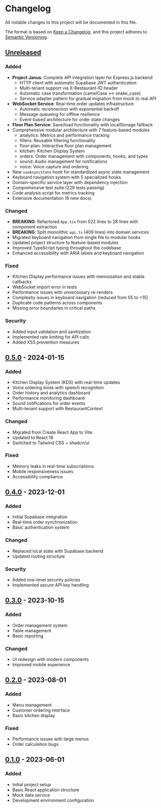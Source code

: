 # Changelog

All notable changes to this project will be documented in this file.

The format is based on [Keep a Changelog](https://keepachangelog.com/en/1.0.0/),
and this project adheres to [Semantic Versioning](https://semver.org/spec/v2.0.0.html).

## [Unreleased]

### Added
- **Project Janus**: Complete API integration layer for Express.js backend
  - HTTP client with automatic Supabase JWT authentication
  - Multi-tenant support via X-Restaurant-ID header
  - Automatic case transformation (camelCase ↔ snake_case)
  - Service adapter pattern for gradual migration from mock to real API
- **WebSocket Service**: Real-time order updates infrastructure
  - Automatic reconnection with exponential backoff
  - Message queueing for offline resilience
  - Event-based architecture for order state changes
- **Floor Plan Service**: Save/load functionality with localStorage fallback
- Comprehensive modular architecture with 7 feature-based modules
  - analytics: Metrics and performance tracking
  - filters: Reusable filtering functionality
  - floor-plan: Interactive floor plan management
  - kitchen: Kitchen Display System
  - orders: Order management with components, hooks, and types
  - sound: Audio management for notifications
  - voice: Voice capture and ordering
- New `useAsyncState` hook for standardized async state management
- Keyboard navigation system with 5 specialized hooks
- Domain-specific service layer with dependency injection
- Comprehensive test suite (229 tests passing)
- Code analysis script for metrics tracking
- Extensive documentation (6 new docs)

### Changed
- **BREAKING**: Refactored `App.tsx` from 522 lines to 28 lines with component extraction
- **BREAKING**: Split monolithic `api.ts` (409 lines) into domain services
- Migrated keyboard navigation from single file to modular hooks
- Updated project structure to feature-based modules
- Improved TypeScript typing throughout the codebase
- Enhanced accessibility with ARIA labels and keyboard navigation

### Fixed
- Kitchen Display performance issues with memoization and stable callbacks
- WebSocket import error in tests
- Performance issues with unnecessary re-renders
- Complexity issues in keyboard navigation (reduced from 55 to <15)
- Duplicate code patterns across components
- Missing error boundaries in critical paths

### Security
- Added input validation and sanitization
- Implemented rate limiting for API calls
- Added XSS prevention measures

## [0.5.0] - 2024-01-15

### Added
- Kitchen Display System (KDS) with real-time updates
- Voice ordering kiosk with speech recognition
- Order history and analytics dashboard
- Performance monitoring dashboard
- Sound notifications for order events
- Multi-tenant support with RestaurantContext

### Changed
- Migrated from Create React App to Vite
- Updated to React 18
- Switched to Tailwind CSS + shadcn/ui

### Fixed
- Memory leaks in real-time subscriptions
- Mobile responsiveness issues
- Accessibility compliance

## [0.4.0] - 2023-12-01

### Added
- Initial Supabase integration
- Real-time order synchronization
- Basic authentication system

### Changed
- Replaced local state with Supabase backend
- Updated routing structure

### Security
- Added row-level security policies
- Implemented secure API key handling

## [0.3.0] - 2023-10-15

### Added
- Order management system
- Table management
- Basic reporting

### Changed
- UI redesign with modern components
- Improved mobile experience

## [0.2.0] - 2023-08-01

### Added
- Menu management
- Customer ordering interface
- Basic kitchen display

### Fixed
- Performance issues with large menus
- Order calculation bugs

## [0.1.0] - 2023-06-01

### Added
- Initial project setup
- Basic React application structure
- Mock data service
- Development environment configuration

[Unreleased]: https://github.com/username/rebuild-6.0/compare/v0.5.0...HEAD
[0.5.0]: https://github.com/username/rebuild-6.0/compare/v0.4.0...v0.5.0
[0.4.0]: https://github.com/username/rebuild-6.0/compare/v0.3.0...v0.4.0
[0.3.0]: https://github.com/username/rebuild-6.0/compare/v0.2.0...v0.3.0
[0.2.0]: https://github.com/username/rebuild-6.0/compare/v0.1.0...v0.2.0
[0.1.0]: https://github.com/username/rebuild-6.0/releases/tag/v0.1.0
